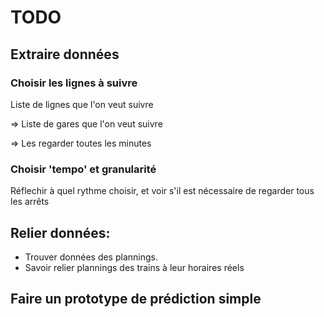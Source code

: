 # TODO

## Extraire données


### Choisir les lignes à suivre
Liste de lignes que l'on veut suivre

=> Liste de gares que l'on veut suivre

=> Les regarder toutes les minutes

### Choisir 'tempo' et granularité
Réflechir à quel rythme choisir, et voir s'il est nécessaire de regarder tous les arrêts


## Relier données:

- Trouver données des plannings.
- Savoir relier plannings des trains à leur horaires réels

## Faire un prototype de prédiction simple
